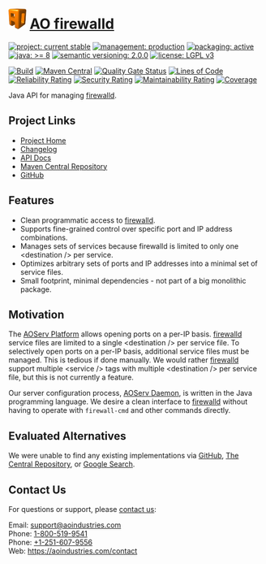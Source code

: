 # [<img src="ao-logo.png" alt="AO Logo" width="35" height="40">](https://github.com/ao-apps) [AO firewalld](https://github.com/ao-apps/ao-firewalld)

[![project: current stable](https://aoindustries.com/ao-badges/project-current-stable.svg)](https://aoindustries.com/life-cycle#project-current-stable)
[![management: production](https://aoindustries.com/ao-badges/management-production.svg)](https://aoindustries.com/life-cycle#management-production)
[![packaging: active](https://aoindustries.com/ao-badges/packaging-active.svg)](https://aoindustries.com/life-cycle#packaging-active)  
[![java: &gt;= 8](https://aoindustries.com/ao-badges/java-8.svg)](https://docs.oracle.com/javase/8/)
[![semantic versioning: 2.0.0](https://aoindustries.com/ao-badges/semver-2.0.0.svg)](http://semver.org/spec/v2.0.0.html)
[![license: LGPL v3](https://aoindustries.com/ao-badges/license-lgpl-3.0.svg)](https://www.gnu.org/licenses/lgpl-3.0)

[![Build](https://github.com/ao-apps/ao-firewalld/workflows/Build/badge.svg?branch=master)](https://github.com/ao-apps/ao-firewalld/actions?query=workflow%3ABuild)
[![Maven Central](https://maven-badges.herokuapp.com/maven-central/com.aoindustries/ao-firewalld/badge.svg)](https://maven-badges.herokuapp.com/maven-central/com.aoindustries/ao-firewalld)
[![Quality Gate Status](https://sonarcloud.io/api/project_badges/measure?branch=master&project=com.aoapps.platform%3Aaoapps-firewalld&metric=alert_status)](https://sonarcloud.io/dashboard?branch=master&id=com.aoapps.platform%3Aaoapps-firewalld)
[![Lines of Code](https://sonarcloud.io/api/project_badges/measure?branch=master&project=com.aoapps.platform%3Aaoapps-firewalld&metric=ncloc)](https://sonarcloud.io/component_measures?branch=master&id=com.aoapps.platform%3Aaoapps-firewalld&metric=ncloc)  
[![Reliability Rating](https://sonarcloud.io/api/project_badges/measure?branch=master&project=com.aoapps.platform%3Aaoapps-firewalld&metric=reliability_rating)](https://sonarcloud.io/component_measures?branch=master&id=com.aoapps.platform%3Aaoapps-firewalld&metric=Reliability)
[![Security Rating](https://sonarcloud.io/api/project_badges/measure?branch=master&project=com.aoapps.platform%3Aaoapps-firewalld&metric=security_rating)](https://sonarcloud.io/component_measures?branch=master&id=com.aoapps.platform%3Aaoapps-firewalld&metric=Security)
[![Maintainability Rating](https://sonarcloud.io/api/project_badges/measure?branch=master&project=com.aoapps.platform%3Aaoapps-firewalld&metric=sqale_rating)](https://sonarcloud.io/component_measures?branch=master&id=com.aoapps.platform%3Aaoapps-firewalld&metric=Maintainability)
[![Coverage](https://sonarcloud.io/api/project_badges/measure?branch=master&project=com.aoapps.platform%3Aaoapps-firewalld&metric=coverage)](https://sonarcloud.io/component_measures?branch=master&id=com.aoapps.platform%3Aaoapps-firewalld&metric=Coverage)

Java API for managing [firewalld](http://www.firewalld.org/).

## Project Links
* [Project Home](https://aoindustries.com/ao-firewalld/)
* [Changelog](https://aoindustries.com/ao-firewalld/changelog)
* [API Docs](https://aoindustries.com/ao-firewalld/apidocs/)
* [Maven Central Repository](https://search.maven.org/artifact/com.aoindustries/ao-firewalld)
* [GitHub](https://github.com/ao-apps/ao-firewalld)

## Features
* Clean programmatic access to [firewalld](http://www.firewalld.org/).
* Supports fine-grained control over specific port and IP address combinations.
* Manages sets of services because firewalld is limited to only one &lt;destination /&gt; per service.
* Optimizes arbitrary sets of ports and IP addresses into a minimal set of service files.
* Small footprint, minimal dependencies - not part of a big monolithic package.

## Motivation
The [AOServ Platform](https://aoindustries.com/aoserv/) allows opening ports on a per-IP basis.  [firewalld](http://www.firewalld.org/) service files are limited to a single &lt;destination /&gt; per service file.  To selectively open ports on a per-IP basis, additional service files must be managed.  This is tedious if done manually.  We would rather [firewalld](http://www.firewalld.org/) support multiple &lt;service /&gt; tags with multiple &lt;destination /&gt; per service file, but this is not currently a feature.

Our server configuration process, [AOServ Daemon](https://github.com/ao-apps/aoserv-daemon), is written in the Java programming language.  We desire a clean interface to [firewalld](http://www.firewalld.org/) without having to operate with `firewall-cmd` and other commands directly.

## Evaluated Alternatives
We were unable to find any existing implementations via [GitHub](https://github.com/search?utf8=%E2%9C%93&q=java+firewalld&type=Repositories&ref=searchresults), [The Central Repository](http://search.maven.org/#search|ga|1|firewalld), or [Google Search](https://www.google.com/search?q=java+api+for+firewalld).

## Contact Us
For questions or support, please [contact us](https://aoindustries.com/contact):

Email: [support@aoindustries.com](mailto:support@aoindustries.com)  
Phone: [1-800-519-9541](tel:1-800-519-9541)  
Phone: [+1-251-607-9556](tel:+1-251-607-9556)  
Web: https://aoindustries.com/contact
